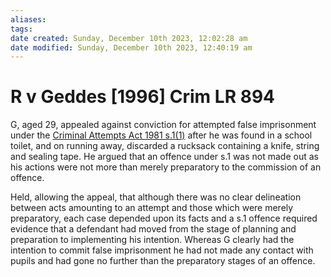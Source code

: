 ```yaml
---
aliases: 
tags: 
date created: Sunday, December 10th 2023, 12:02:28 am
date modified: Sunday, December 10th 2023, 12:40:19 am
---
```


# R v Geddes [1996] Crim LR 894

G, aged 29, appealed against conviction for attempted false imprisonment under the [Criminal Attempts Act 1981 s.1(1)](https://uk.westlaw.com/Document/I0BAEAA40E44A11DA8D70A0E70A78ED65/View/FullText.html?originationContext=document&transitionType=DocumentItem&ppcid=ec73431b31b148b391487232842869f0&contextData=(sc.Default)) after he was found in a school toilet, and on running away, discarded a rucksack containing a knife, string and sealing tape. He argued that an offence under s.1 was not made out as his actions were not more than merely preparatory to the commission of an offence.

Held, allowing the appeal, that although there was no clear delineation between acts amounting to an attempt and those which were merely preparatory, each case depended upon its facts and a s.1 offence required evidence that a defendant had moved from the stage of planning and preparation to implementing his intention. Whereas G clearly had the intention to commit false imprisonment he had not made any contact with pupils and had gone no further than the preparatory stages of an offence.
